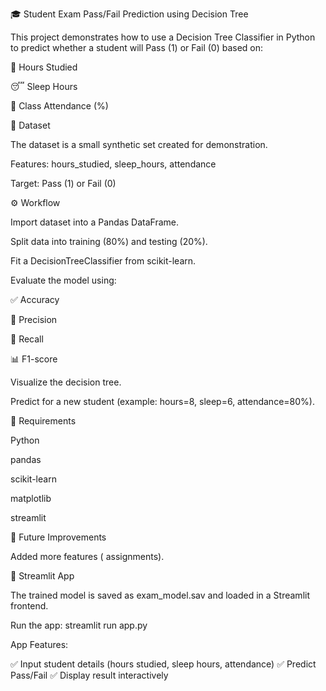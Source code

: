 🎓 Student Exam Pass/Fail Prediction using Decision Tree

This project demonstrates how to use a Decision Tree Classifier in Python to predict whether a student will Pass (1) or Fail (0) based on:

📘 Hours Studied

😴 Sleep Hours

🏫 Class Attendance (%)

📂 Dataset

The dataset is a small synthetic set created for demonstration.

Features: hours_studied, sleep_hours, attendance

Target: Pass (1) or Fail (0)

⚙️ Workflow

Import dataset into a Pandas DataFrame.

Split data into training (80%) and testing (20%).

Fit a DecisionTreeClassifier from scikit-learn.

Evaluate the model using:

✅ Accuracy

🎯 Precision

🔄 Recall

📊 F1-score

Visualize the decision tree.

Predict for a new student (example: hours=8, sleep=6, attendance=80%).

📌 Requirements

Python 

pandas

scikit-learn

matplotlib

streamlit

🚀 Future Improvements

Added more features ( assignments).

🚀 Streamlit App

The trained model is saved as exam_model.sav and loaded in a Streamlit frontend.

Run the app:
streamlit run app.py

App Features:

✅ Input student details (hours studied, sleep hours, attendance)
✅ Predict Pass/Fail
✅ Display result interactively
